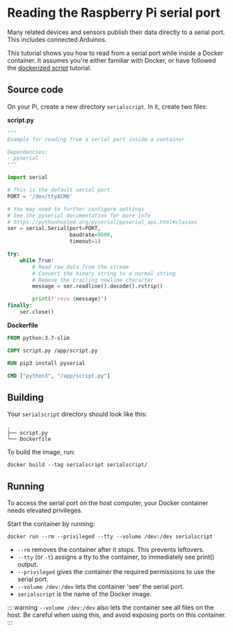 # Reading the Raspberry Pi serial port

Many related devices and sensors publish their data directly to a serial port.
This includes connected Arduinos.

This tutorial shows you how to read from a serial port while inside a Docker container.
It assumes you're either familiar with Docker, or have followed the [dockerized script](./container_script) tutorial.

## Source code

On your Pi, create a new directory `serialscript`. In it, create two files:

**script.py**

```python
"""
Example for reading from a serial port inside a container

Dependencies:
- pyserial
"""

import serial

# This is the default serial port
PORT = '/dev/ttyACM0'

# You may need to further configure settings
# See the pyserial documentation for more info
# https://pythonhosted.org/pyserial/pyserial_api.html#classes
ser = serial.Serial(port=PORT,
                    baudrate=9600,
                    timeout=1)

try:
    while True:
        # Read raw data from the stream
        # Convert the binary string to a normal string
        # Remove the trailing newline character
        message = ser.readline().decode().rstrip()

        print(f'recv {message}')
finally:
    ser.close()

```

**Dockerfile**

```Dockerfile
FROM python:3.7-slim

COPY script.py /app/script.py

RUN pip3 install pyserial

CMD ["python3", "/app/script.py"]

```

## Building

Your `serialscript` directory should look like this:
```
.
├── script.py
└── Dockerfile
```

To build the image, run:
```
docker build --tag serialscript serialscript/
```


## Running

To access the serial port on the host computer, your Docker container needs elevated privileges.

Start the container by running:
```
docker run --rm --privileged --tty --volume /dev:/dev serialscript
```

- `--rm` removes the container after it stops. This prevents leftovers.
- `--tty` (or `-t`) assigns a tty to the container, to immediately see print() output.
- `--privileged` gives the container the required permissions to use the serial port.
- `--volume /dev:/dev` lets the container 'see' the serial port.
- `serialscript` is the name of the Docker image.

::: warning
`--volume /dev:/dev` also lets the container see all files on the host.
Be careful when using this, and avoid exposing ports on this container.
:::